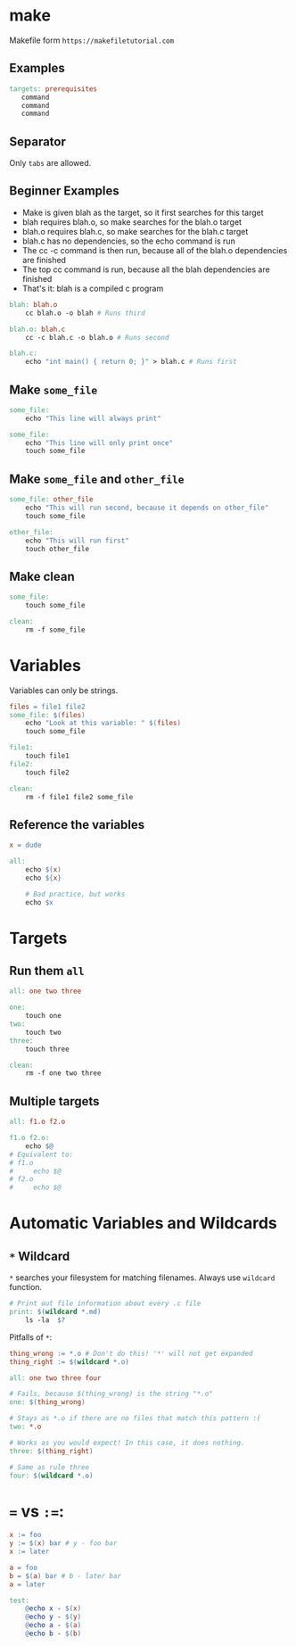 # make
Makefile
form `https://makefiletutorial.com`

## Examples
```Makefile
targets: prerequisites
   command
   command
   command
```

## Separator
Only `tabs` are allowed.

## Beginner Examples
* Make is given blah as the target, so it first searches for this target
* blah requires blah.o, so make searches for the blah.o target
* blah.o requires blah.c, so make searches for the blah.c target
* blah.c has no dependencies, so the echo command is run
* The cc -c command is then run, because all of the blah.o dependencies are finished
* The top cc command is run, because all the blah dependencies are finished
* That's it: blah is a compiled c program
```Makefile
blah: blah.o
	cc blah.o -o blah # Runs third

blah.o: blah.c
	cc -c blah.c -o blah.o # Runs second

blah.c:
	echo "int main() { return 0; }" > blah.c # Runs first
```

## Make `some_file`
```Makefile
some_file:
	echo "This line will always print"
```

```Makefile
some_file:
	echo "This line will only print once"
	touch some_file
```

## Make `some_file` and `other_file`
```Makefile
some_file: other_file
	echo "This will run second, because it depends on other_file"
	touch some_file

other_file:
	echo "This will run first"
	touch other_file
```

## Make clean
```Makefile
some_file: 
	touch some_file

clean:
	rm -f some_file
```

# Variables
Variables can only be strings.
```Makefile
files = file1 file2
some_file: $(files)
    echo "Look at this variable: " $(files)
    touch some_file

file1:
    touch file1
file2:
    touch file2

clean:
    rm -f file1 file2 some_file
```
## Reference the variables
```Makefile
x = dude

all:
	echo $(x)
	echo ${x}

	# Bad practice, but works
	echo $x
```
# Targets
## Run them `all`
```Makefile
all: one two three

one:
    touch one
two:
    touch two
three:
    touch three

clean:
    rm -f one two three
```
## Multiple targets
```Makefile
all: f1.o f2.o

f1.o f2.o:
    echo $@
# Equivalent to:
# f1.o
#     echo $@
# f2.o
#     echo $@
```

# Automatic Variables and Wildcards
## `*` Wildcard
`*` searches your filesystem for matching filenames.
Always use `wildcard` function.
```Makefile
# Print out file information about every .c file
print: $(wildcard *.md)
    ls -la  $?
```
Pitfalls of `*`:
```Makefile
thing_wrong := *.o # Don't do this! '*' will not get expanded
thing_right := $(wildcard *.o)

all: one two three four

# Fails, because $(thing_wrong) is the string "*.o"
one: $(thing_wrong)

# Stays as *.o if there are no files that match this pattern :(
two: *.o 

# Works as you would expect! In this case, it does nothing.
three: $(thing_right)

# Same as rule three
four: $(wildcard *.o)
```




# `=` vs `:=`:
```Makefile
x := foo
y := $(x) bar # y - foo bar
x := later

a = foo
b = $(a) bar # b - later bar
a = later

test:
	@echo x - $(x)
	@echo y - $(y)
	@echo a - $(a)
	@echo b - $(b)
```
